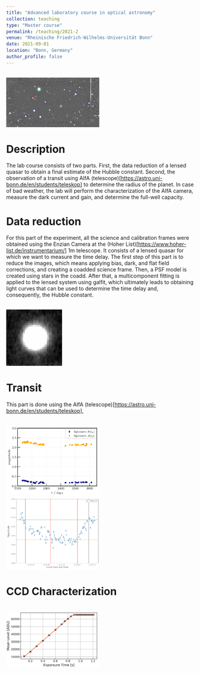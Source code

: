 ```yaml
---
title: "Advanced laboratory course in optical astronomy"
collection: teaching
type: "Master course"
permalink: /teaching/2021-2
venue: "Rheinische Friedrich-Wilhelms-Universität Bonn"
date: 2021-09-01
location: "Bonn, Germany"
author_profile: false
---
```

<br/><img src='/images/teaching/coadd_thumbnail.png' width="250">

Description
======
The lab course consists of two parts. First, the data reduction of a lensed quasar to obtain a final estimate of the Hubble constant. Second, the observation of a transit using AIfA (telescope)[https://astro.uni-bonn.de/en/students/teleskop] to determine the radius of the planet. In case of bad weather, the lab will perform the characterization of the AIfA camera, measure the dark current and gain, and determine the full-well capacity.

Data reduction
======
For this part of the experiment, all the science and calibration frames were obtained using the Enzian Camera at the (Hoher List)[https://www.hoher-list.de/instrumentarium/] 1m telescope. It consists of a lensed quasar for which we want to measure the time delay. The first step of this part is to reduce the images, which means applying bias, dark, and flat field corrections, and creating a coadded science frame. Then, a PSF model is created using stars in the coadd. After that, a multicomponent fitting is applied to the lensed system using galfit, which ultimately leads to obtaining light curves that can be used to determine the time delay and, consequently, the Hubble constant.

<br/><img src='/images/teaching/psf.png' width="150">



Transit
======
This part is done using the AIfA (telescope)[https://astro.uni-bonn.de/en/students/teleskop],

<br/><img src='/images/teaching/lightcurves.png' width="250">
<br/><img src='/images/teaching/lightcurve.jpg' width="250">

CCD Characterization
======
<br/><img src='/images/teaching/darkcurrent1.png' width="250">

